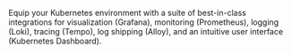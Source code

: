 Equip your Kubernetes environment with a suite of best-in-class integrations for visualization (Grafana), monitoring (Prometheus), logging (Loki), tracing (Tempo), log shipping (Alloy), and an intuitive user interface (Kubernetes Dashboard). 